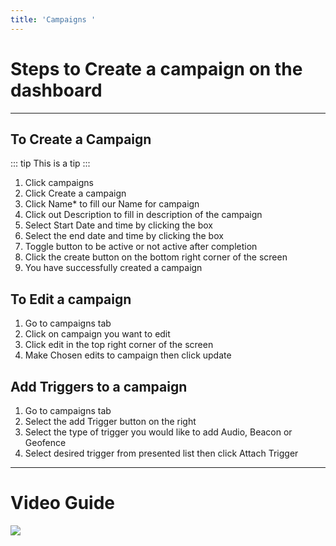 ```yaml
---
title: 'Campaigns '
---
```

# Steps to Create a campaign on the dashboard

---
To Create a Campaign 
---

::: tip
This is a tip
:::

1. Click campaigns
2. Click Create a campaign 
3. Click Name* to fill our Name for campaign 
4. Click out Description to fill in description of the campaign 
5. Select Start Date and time by clicking the box
6. Select the end date and time by clicking the box
7. Toggle button to be active or not active after completion  
8. Click the create button on the bottom right corner of the screen 
9. You have successfully created a campaign 

## To Edit a campaign 
1. Go to campaigns tab 
2. Click on campaign you want to edit 
3. Click edit in the top right corner of the screen 
4. Make Chosen edits to campaign then click update


## Add Triggers to a campaign 
1. Go to campaigns tab 
2. Select the add Trigger button on the right 
3. Select the type of trigger you would like to add Audio, Beacon or Geofence
4. Select desired trigger from presented list then click Attach Trigger 

---

# Video Guide

[![](http://img.youtube.com/vi/pJXfCr0bZ6o/0.jpg)](http://www.youtube.com/watch?v=pJXfCr0bZ6o "")
